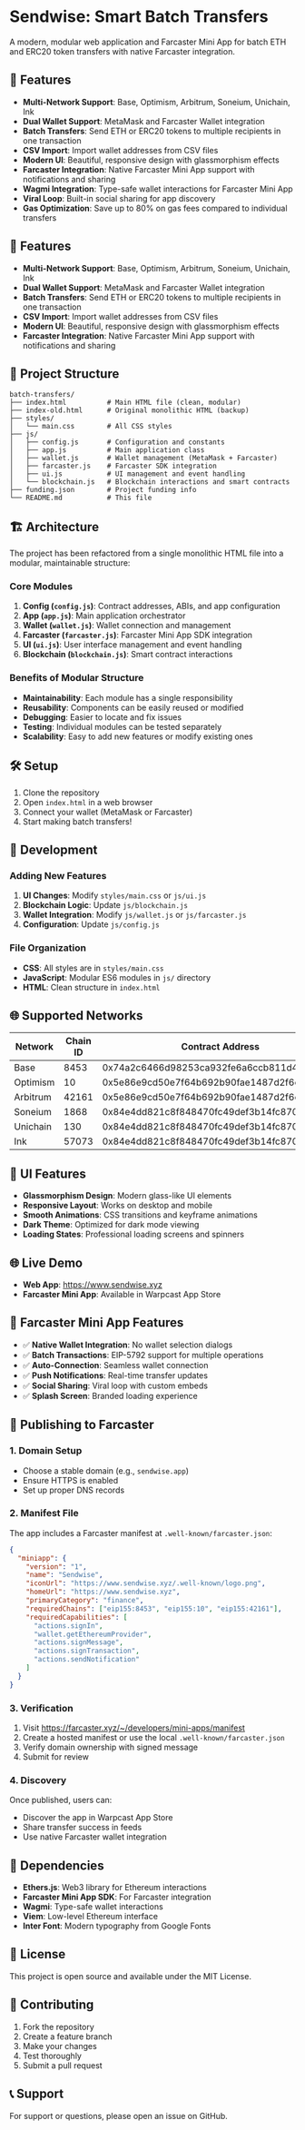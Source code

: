 # Sendwise: Smart Batch Transfers

A modern, modular web application and Farcaster Mini App for batch ETH and ERC20 token transfers with native Farcaster integration.

## 🚀 Features

- **Multi-Network Support**: Base, Optimism, Arbitrum, Soneium, Unichain, Ink
- **Dual Wallet Support**: MetaMask and Farcaster Wallet integration
- **Batch Transfers**: Send ETH or ERC20 tokens to multiple recipients in one transaction
- **CSV Import**: Import wallet addresses from CSV files
- **Modern UI**: Beautiful, responsive design with glassmorphism effects
- **Farcaster Integration**: Native Farcaster Mini App support with notifications and sharing
- **Wagmi Integration**: Type-safe wallet interactions for Farcaster Mini App
- **Viral Loop**: Built-in social sharing for app discovery
- **Gas Optimization**: Save up to 80% on gas fees compared to individual transfers

## 🚀 Features

- **Multi-Network Support**: Base, Optimism, Arbitrum, Soneium, Unichain, Ink
- **Dual Wallet Support**: MetaMask and Farcaster Wallet integration
- **Batch Transfers**: Send ETH or ERC20 tokens to multiple recipients in one transaction
- **CSV Import**: Import wallet addresses from CSV files
- **Modern UI**: Beautiful, responsive design with glassmorphism effects
- **Farcaster Integration**: Native Farcaster Mini App support with notifications and sharing

## 📁 Project Structure

```
batch-transfers/
├── index.html          # Main HTML file (clean, modular)
├── index-old.html      # Original monolithic HTML (backup)
├── styles/
│   └── main.css        # All CSS styles
├── js/
│   ├── config.js       # Configuration and constants
│   ├── app.js          # Main application class
│   ├── wallet.js       # Wallet management (MetaMask + Farcaster)
│   ├── farcaster.js    # Farcaster SDK integration
│   ├── ui.js           # UI management and event handling
│   └── blockchain.js   # Blockchain interactions and smart contracts
├── funding.json        # Project funding info
└── README.md           # This file
```

## 🏗️ Architecture

The project has been refactored from a single monolithic HTML file into a modular, maintainable structure:

### Core Modules

1. **Config (`config.js`)**: Contract addresses, ABIs, and app configuration
2. **App (`app.js`)**: Main application orchestrator
3. **Wallet (`wallet.js`)**: Wallet connection and management
4. **Farcaster (`farcaster.js`)**: Farcaster Mini App SDK integration
5. **UI (`ui.js`)**: User interface management and event handling
6. **Blockchain (`blockchain.js`)**: Smart contract interactions

### Benefits of Modular Structure

- **Maintainability**: Each module has a single responsibility
- **Reusability**: Components can be easily reused or modified
- **Debugging**: Easier to locate and fix issues
- **Testing**: Individual modules can be tested separately
- **Scalability**: Easy to add new features or modify existing ones

## 🛠️ Setup

1. Clone the repository
2. Open `index.html` in a web browser
3. Connect your wallet (MetaMask or Farcaster)
4. Start making batch transfers!

## 🔧 Development

### Adding New Features

1. **UI Changes**: Modify `styles/main.css` or `js/ui.js`
2. **Blockchain Logic**: Update `js/blockchain.js`
3. **Wallet Integration**: Modify `js/wallet.js` or `js/farcaster.js`
4. **Configuration**: Update `js/config.js`

### File Organization

- **CSS**: All styles are in `styles/main.css`
- **JavaScript**: Modular ES6 modules in `js/` directory
- **HTML**: Clean structure in `index.html`

## 🌐 Supported Networks

| Network | Chain ID | Contract Address |
|---------|----------|------------------|
| Base | 8453 | 0x74a2c6466d98253ca932fe6a6ccb811d4d7d5784 |
| Optimism | 10 | 0x5e86e9cd50e7f64b692b90fae1487d2f6ed1aba9 |
| Arbitrum | 42161 | 0x5e86e9cd50e7f64b692b90fae1487d2f6ed1aba9 |
| Soneium | 1868 | 0x84e4dd821c8f848470fc49def3b14fc870fa97f0 |
| Unichain | 130 | 0x84e4dd821c8f848470fc49def3b14fc870fa97f0 |
| Ink | 57073 | 0x84e4dd821c8f848470fc49def3b14fc870fa97f0 |

## 🎨 UI Features

- **Glassmorphism Design**: Modern glass-like UI elements
- **Responsive Layout**: Works on desktop and mobile
- **Smooth Animations**: CSS transitions and keyframe animations
- **Dark Theme**: Optimized for dark mode viewing
- **Loading States**: Professional loading screens and spinners

## 🌐 Live Demo

- **Web App**: https://www.sendwise.xyz
- **Farcaster Mini App**: Available in Warpcast App Store

## 📱 Farcaster Mini App Features

- ✅ **Native Wallet Integration**: No wallet selection dialogs
- ✅ **Batch Transactions**: EIP-5792 support for multiple operations
- ✅ **Auto-Connection**: Seamless wallet connection
- ✅ **Push Notifications**: Real-time transfer updates
- ✅ **Social Sharing**: Viral loop with custom embeds
- ✅ **Splash Screen**: Branded loading experience

## 🚀 Publishing to Farcaster

### 1. Domain Setup
- Choose a stable domain (e.g., `sendwise.app`)
- Ensure HTTPS is enabled
- Set up proper DNS records

### 2. Manifest File
The app includes a Farcaster manifest at `.well-known/farcaster.json`:

```json
{
  "miniapp": {
    "version": "1",
    "name": "Sendwise",
    "iconUrl": "https://www.sendwise.xyz/.well-known/logo.png",
    "homeUrl": "https://www.sendwise.xyz",
    "primaryCategory": "finance",
    "requiredChains": ["eip155:8453", "eip155:10", "eip155:42161"],
    "requiredCapabilities": [
      "actions.signIn",
      "wallet.getEthereumProvider",
      "actions.signMessage",
      "actions.signTransaction",
      "actions.sendNotification"
    ]
  }
}
```

### 3. Verification
1. Visit https://farcaster.xyz/~/developers/mini-apps/manifest
2. Create a hosted manifest or use the local `.well-known/farcaster.json`
3. Verify domain ownership with signed message
4. Submit for review

### 4. Discovery
Once published, users can:
- Discover the app in Warpcast App Store
- Share transfer success in feeds
- Use native Farcaster wallet integration

## 🔗 Dependencies

- **Ethers.js**: Web3 library for Ethereum interactions
- **Farcaster Mini App SDK**: For Farcaster integration
- **Wagmi**: Type-safe wallet interactions
- **Viem**: Low-level Ethereum interface
- **Inter Font**: Modern typography from Google Fonts

## 📝 License

This project is open source and available under the MIT License.

## 🤝 Contributing

1. Fork the repository
2. Create a feature branch
3. Make your changes
4. Test thoroughly
5. Submit a pull request

## 📞 Support

For support or questions, please open an issue on GitHub.
